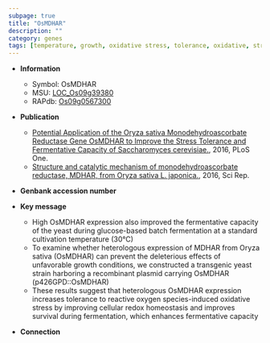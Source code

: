 ```yaml
---
subpage: true
title: "OsMDHAR"
description: ""
category: genes
tags: [temperature, growth, oxidative stress, tolerance, oxidative, stress, homeostasis, reactive oxygen species]
---
```


* **Information**  
    + Symbol: OsMDHAR  
    + MSU: [LOC_Os09g39380](http://rice.plantbiology.msu.edu/cgi-bin/ORF_infopage.cgi?orf=LOC_Os09g39380)  
    + RAPdb: [Os09g0567300](http://rapdb.dna.affrc.go.jp/viewer/gbrowse_details/irgsp1?name=Os09g0567300)  

* **Publication**  
    + [Potential Application of the Oryza sativa Monodehydroascorbate Reductase Gene OsMDHAR to Improve the Stress Tolerance and Fermentative Capacity of Saccharomyces cerevisiae.](http://www.ncbi.nlm.nih.gov/pubmed?term=Potential+Application+of+the+Oryza+sativa+Monodehydroascorbate+Reductase+Gene+OsMDHAR+to+Improve+the+Stress+Tolerance+and+Fermentative+Capacity+of+Saccharomyces+cerevisiae.%5BTitle%5D), 2016, PLoS One.
    + [Structure and catalytic mechanism of monodehydroascorbate reductase, MDHAR, from Oryza sativa L. japonica.](http://www.ncbi.nlm.nih.gov/pubmed?term=Structure+and+catalytic+mechanism+of+monodehydroascorbate+reductase,+MDHAR,+from+Oryza+sativa+L.+japonica.%5BTitle%5D), 2016, Sci Rep.

* **Genbank accession number**  

* **Key message**  
    + High OsMDHAR expression also improved the fermentative capacity of the yeast during glucose-based batch fermentation at a standard cultivation temperature (30°C)
    + To examine whether heterologous expression of MDHAR from Oryza sativa (OsMDHAR) can prevent the deleterious effects of unfavorable growth conditions, we constructed a transgenic yeast strain harboring a recombinant plasmid carrying OsMDHAR (p426GPD::OsMDHAR)
    + These results suggest that heterologous OsMDHAR expression increases tolerance to reactive oxygen species-induced oxidative stress by improving cellular redox homeostasis and improves survival during fermentation, which enhances fermentative capacity

* **Connection**  



